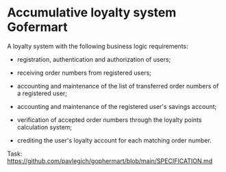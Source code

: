 # Accumulative loyalty system Gofermart

A loyalty system with the following business logic requirements:

- registration, authentication and authorization of users;

- receiving order numbers from registered users;

- accounting and maintenance of the list of transferred order numbers of a registered user;

- accounting and maintenance of the registered user's savings account;

- verification of accepted order numbers through the loyalty points calculation system;

- crediting the user's loyalty account for each matching order number.

Task: https://github.com/pavlegich/gophermart/blob/main/SPECIFICATION.md
